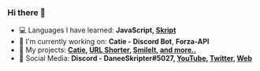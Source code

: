 ### Hi there 👋

- 💻 Languages I have learned: **JavaScript, [Skript](https://github.com/SkriptLang/Skript/releases)**
- 🤖 I'm currently working on: **Catie - Discord Bot**, **Forza-API**
- 📜 My projects: **[Catie](https://catiebot.tk), [URL Shorter](https://link.daneeskripter.xyz), [SmileIt](https://smileit.tk), [and more..](https://docs.daneeskripter.xyz)**
- 📝 Social Media: **Discord - DaneeSkripter#5027, [YouTube](https://www.youtube.com/channel/UCxTOrij6xoT7gMW9LPdzekg), [Twitter](https://twitter.com/DaneeSkripter), [Web](https://daneeskripter.xyz)**
